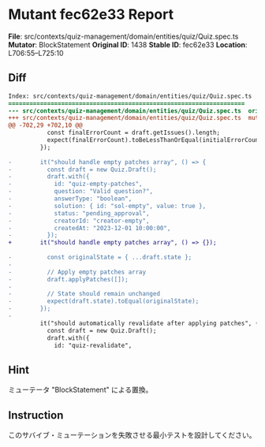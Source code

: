# Mutant fec62e33 Report

**File**: src/contexts/quiz-management/domain/entities/quiz/Quiz.spec.ts
**Mutator**: BlockStatement
**Original ID**: 1438
**Stable ID**: fec62e33
**Location**: L706:55–L725:10

## Diff

```diff
Index: src/contexts/quiz-management/domain/entities/quiz/Quiz.spec.ts
===================================================================
--- src/contexts/quiz-management/domain/entities/quiz/Quiz.spec.ts	original
+++ src/contexts/quiz-management/domain/entities/quiz/Quiz.spec.ts	mutated #1438
@@ -702,29 +702,10 @@
           const finalErrorCount = draft.getIssues().length;
           expect(finalErrorCount).toBeLessThanOrEqual(initialErrorCount);
         });
 
-        it("should handle empty patches array", () => {
-          const draft = new Quiz.Draft();
-          draft.with({
-            id: "quiz-empty-patches",
-            question: "Valid question?",
-            answerType: "boolean",
-            solution: { id: "sol-empty", value: true },
-            status: "pending_approval",
-            creatorId: "creator-empty",
-            createdAt: "2023-12-01 10:00:00",
-          });
+        it("should handle empty patches array", () => {});
 
-          const originalState = { ...draft.state };
-
-          // Apply empty patches array
-          draft.applyPatches([]);
-
-          // State should remain unchanged
-          expect(draft.state).toEqual(originalState);
-        });
-
         it("should automatically revalidate after applying patches", () => {
           const draft = new Quiz.Draft();
           draft.with({
             id: "quiz-revalidate",
```

## Hint

ミューテータ "BlockStatement" による置換。

## Instruction

このサバイブ・ミューテーションを失敗させる最小テストを設計してください。
